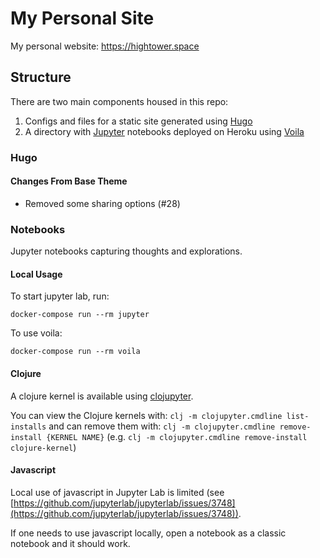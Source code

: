 # My Personal Site

My personal website: https://hightower.space

## Structure

There are two main components housed in this repo:

1. Configs and files for a static site generated using [Hugo](gohugo.io)
2. A directory with [Jupyter](https://jupyter.org/) notebooks deployed on Heroku using [Voila](https://github.com/voila-dashboards/voila)

### Hugo

#### Changes From Base Theme

- Removed some sharing options (#28)

### Notebooks

Jupyter notebooks capturing thoughts and explorations.

#### Local Usage

To start jupyter lab, run:

```
docker-compose run --rm jupyter
```

To use voila:

```
docker-compose run --rm voila
```

#### Clojure

A clojure kernel is available using [clojupyter](https://github.com/clojupyter/clojupyter).

You can view the Clojure kernels with: `clj -m clojupyter.cmdline list-installs`
and can remove them with: `clj -m clojupyter.cmdline remove-install {KERNEL NAME}`
(e.g. `clj -m clojupyter.cmdline remove-install clojure-kernel`)

#### Javascript

Local use of javascript in Jupyter Lab is limited (see [https://github.com/jupyterlab/jupyterlab/issues/3748](https://github.com/jupyterlab/jupyterlab/issues/3748)).

If one needs to use javascript locally, open a notebook as a classic notebook and it should work.
